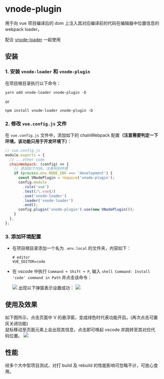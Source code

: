 # vnode-plugin

用于向 vue 项目编译后的 dom 上注入其对应编译前的代码在编辑器中位置信息的 webpack loader。<br/>

配合 [vnode-loader](https://github.com/zh-lx/vnode-loader) 一起使用

## 安装

### 1. 安装 `vnode-loader` 和 `vnode-plugin`

在项目根目录执行以下命令：

```
yarn add vnode-loader vnode-plugin -D
```

or

```
npm install vnode-loader vnode-plugin -D
```

### 2. 修改 `vue.config.js` 文件

在 `vue.config.js` 文件中，添加如下的 chainWebpack 配置<b>（注意需要判定一下环境，该功能只用于开发环境下）</b>：

```js
// vue.config.js
module.exports = {
  // ...other code
  chainWebpack: (config) => {
    // 添加如下代码，注意判别环境
    if (process.env.NODE_ENV === 'development') {
      const VNodePlugin = require('vnode-plugin');
      config.module
        .rule('vue')
        .test(/\.vue$/)
        .use('vnode-loader')
        .loader('vnode-loader')
        .end();
      config.plugin('vnode-plugin').use(new VNodePlugin());
    }
  },
};
```

### 3. 添加环境配置

- 在项目根目录添加一个名为 `.env.local` 的文件夹，内容如下：<br>
  ```
  # editor
  VUE_EDITOR=code
  ```
- 在 vscode 中执行 `Command + Shift + P`, 输入 `shell Command: Install 'code' command in Path` 并点击该命令：

  ![](https://s3.bmp.ovh/imgs/2021/08/a99ec7b8e93f55fd.png)
  出现以下弹窗表示设置成功：
  ![](https://s3.bmp.ovh/imgs/2021/08/c3d00a8efbb20feb.png)

## 使用及效果

如下图所示，点击页面中 V 的悬浮窗，变成绿色时代表功能开启。(再次点击可置灰关闭功能)<br>
鼠标移动至页面元素上会出现其信息，点击即可唤起 vscode 并跳转至其对应代码位置。
![](https://s3.bmp.ovh/imgs/2021/08/b71d54d5d9c29640.gif)

## 性能

经多个大中型项目测试，对打 build 及 rebuild 的性能影响可忽略不计，可放心食用。

